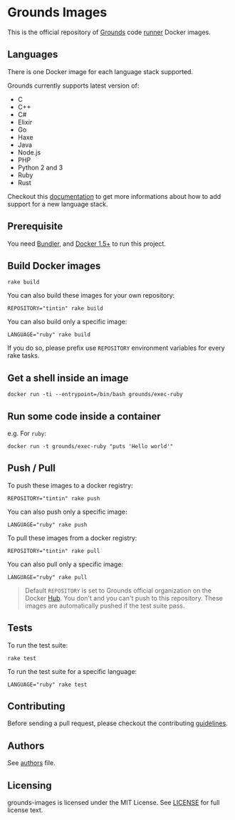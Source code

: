 # Grounds Images

This is the official repository of [Grounds](http://beta.42grounds.io) code
[runner](http://github.com/grounds/grounds-exec) Docker images.

## Languages
There is one Docker image for each language stack supported.

Grounds currently supports latest version of:

- C
- C++
- C#
- Elixir
- Go
- Haxe
- Java
- Node.js
- PHP
- Python 2 and 3
- Ruby
- Rust

Checkout this [documentation](/docs/NEW_LANGUAGE.md) to get more informations
about how to add support for a new language stack.

## Prerequisite

You need [Bundler](http://bundler.io/), and
[Docker 1.5+](https://www.docker.com/) to run this project.

## Build Docker images

    rake build

You can also build these images for your own repository:

    REPOSITORY="tintin" rake build

You can also build only a specific image:

    LANGUAGE="ruby" rake build

If you do so, please prefix use `REPOSITORY` environment variables for every rake
tasks.

## Get a shell inside an image

    docker run -ti --entrypoint=/bin/bash grounds/exec-ruby

## Run some code inside a container

e.g. For `ruby`:

    docker run -t grounds/exec-ruby "puts 'Hello world'"

## Push / Pull

To push these images to a docker registry:

    REPOSITORY="tintin" rake push

You can also push only a specific image:

    LANGUAGE="ruby" rake push

To pull these images from a docker registry:

    REPOSITORY="tintin" rake pull

You can also pull only a specific image:

    LANGUAGE="ruby" rake pull

>Default `REPOSITORY` is set to Grounds official organization on the Docker
[Hub](http://registry.hub.docker.com/repos/grounds/). You don't and you
can't push to this repository. These images are automatically pushed if the
test suite pass.

## Tests

To run the test suite:

    rake test

To run the test suite for a specific language:

    LANGUAGE="ruby" rake test

## Contributing

Before sending a pull request, please checkout the contributing
[guidelines](/docs/CONTRIBUTING.md).

## Authors

See [authors](/docs/AUTHORS.md) file.

## Licensing

grounds-images is licensed under the MIT License. See [LICENSE](LICENSE) for
full license text.
